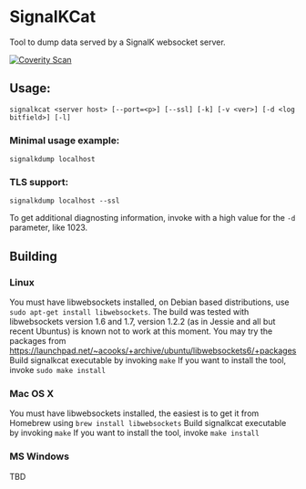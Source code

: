 # SignalKCat

Tool to dump data served by a SignalK websocket server.

[![Coverity Scan](https://img.shields.io/coverity/scan/8281.svg)](https://scan.coverity.com/projects/nohal-signalkcat)

## Usage:
```
signalkcat <server host> [--port=<p>] [--ssl] [-k] [-v <ver>] [-d <log bitfield>] [-l]
```

### Minimal usage example:
```
signalkdump localhost
```

### TLS support:
```
signalkdump localhost --ssl
```

To get additional diagnosting information, invoke with a high value for the ```-d``` parameter, like 1023.

## Building

### Linux
You must have libwebsockets installed, on Debian based distributions, use ```sudo apt-get install libwebsockets```.
The build was tested with libwebsockets version 1.6 and 1.7, version 1.2.2 (as in Jessie and all but recent Ubuntus) is known not to work at this moment. You may try the packages from https://launchpad.net/~acooks/+archive/ubuntu/libwebsockets6/+packages
Build signalkcat executable by invoking ```make```
If you want to install the tool, invoke ```sudo make install```

### Mac OS X
You must have libwebsockets installed, the easiest is to get it from Homebrew using ```brew install libwebsockets```
Build signalkcat executable by invoking ```make```
If you want to install the tool, invoke ```make install```

### MS Windows
TBD
